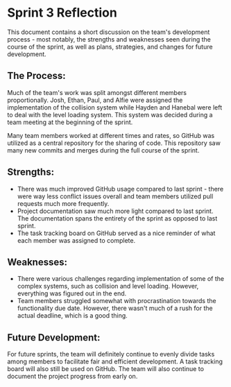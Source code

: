 # Sprint 3 Reflection

This document contains a short discussion on the team's development process - most notably, the strengths and weaknesses seen during the course of the sprint, as well as plans, strategies, and changes for future development.

## The Process:

Much of the team's work was split amongst different members proportionally. Josh, Ethan, Paul, and Alfie were assigned the implementation of the collision system while Hayden and Hanebal were left to deal with the level loading system. This system was decided during a team meeting at the beginning of the sprint.

Many team members worked at different times and rates, so GitHub was utilized as a central repository for the sharing of code. This repository saw many new commits and merges during the full course of the sprint.

## Strengths:

- There was much improved GitHub usage compared to last sprint - there were way less conflict issues overall and team members utilized pull requests much more frequently.
- Project documentation saw much more light compared to last sprint. The documentation spans the entirety of the sprint as opposed to last sprint.
- The task tracking board on GitHub served as a nice reminder of what each member was assigned to complete.

## Weaknesses:

- There were various challenges regarding implementation of some of the complex systems, such as collision and level loading. However, everything was figured out in the end.
- Team members struggled somewhat with procrastination towards the functionality due date. However, there wasn't much of a rush for the actual deadline, which is a good thing.

## Future Development:

For future sprints, the team will definitely continue to evenly divide tasks among members to facilitate fair and efficient development. A task tracking board will also still be used on GitHub. The team will also continue to document the project progress from early on.
